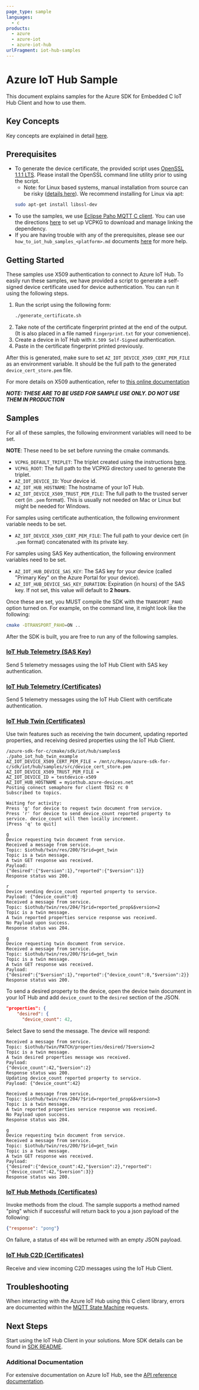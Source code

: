 ```yaml
---
page_type: sample
languages:
  - c
products:
  - azure
  - azure-iot
  - azure-iot-hub
urlFragment: iot-hub-samples
---
```


# Azure IoT Hub Sample

This document explains samples for the Azure SDK for Embedded C IoT Hub Client and how to use them.

## Key Concepts

Key concepts are explained in detail [here][SDK_README_KEY_CONCEPTS].

## Prerequisites

- To generate the device certificate, the provided script uses [OpenSSL 1.1.1 LTS](https://www.openssl.org/source/). Please
install the OpenSSL command line utility prior to using the script.
  - Note: for Linux based systems, manual installation from source can be risky ([details here](https://github.com/openssl/openssl/issues/11227#issuecomment-616445289)). We recommend installing for Linux via apt:  
  ```bash
  sudo apt-get install libssl-dev
  ```
- To use the samples, we use [Eclipse Paho MQTT C client][Eclipse_Paho]. You can use the directions
[here][VCPKG_DIRECTIONS] to set up VCPKG to download and manage linking the dependency.
- If you are having trouble with any of the prerequisites, please see our `how_to_iot_hub_samples_<platform>.md` documents [here](https://github.com/Azure/azure-sdk-for-c/tree/master/sdk/docs/iot/) for more help.

## Getting Started

These samples use X509 authentication to connect to Azure IoT Hub. To easily run these samples, we have provided
a script to generate a self-signed device certificate used for device authentication. You can run it using the following
steps.

1. Run the script using the following form:
    ```bash
    ./generate_certificate.sh
    ```
1. Take note of the certificate fingerprint printed at the end of the output. (It is also placed in a file
named `fingerprint.txt` for your convenience).
1. Create a device in IoT Hub with `X.509 Self-Signed` authentication.
1. Paste in the certificate fingerprint printed previously.

After this is generated, make sure to set `AZ_IOT_DEVICE_X509_CERT_PEM_FILE` as an environment variable. It should be the
full path to the generated `device_cert_store.pem` file.

For more details on X509 authentication, refer to [this online documentation](https://docs.microsoft.com/en-us/azure/iot-hub/iot-hub-x509ca-overview#how-to-register-the-x509-ca-certificate-to-iot-hub)

***NOTE: THESE ARE TO BE USED FOR SAMPLE USE ONLY. DO NOT USE THEM IN PRODUCTION***

## Samples

For all of these samples, the following environment variables will need to be set.

**NOTE**: These need to be set before running the cmake commands.

- `VCPKG_DEFAULT_TRIPLET`: The triplet created using the instructions [here][VCPKG_DIRECTIONS].
- `VCPKG_ROOT`: The full path to the VCPKG directory used to generate the triplet.
- `AZ_IOT_DEVICE_ID`: Your device id.
- `AZ_IOT_HUB_HOSTNAME`: The hostname of your IoT Hub.
- `AZ_IOT_DEVICE_X509_TRUST_PEM_FILE`: The full path to the trusted server cert (in `.pem` format). This is usually
not needed on Mac or Linux but might be needed for Windows.

For samples using certificate authentication, the following environment variable needs to be set.

- `AZ_IOT_DEVICE_X509_CERT_PEM_FILE`: The full path to your device cert (in `.pem` format) concatenated
 with its private key.

For samples using SAS Key authentication, the following environment variables need to be set.

- `AZ_IOT_HUB_DEVICE_SAS_KEY`: The SAS key for your device (called "Primary Key" on the Azure Portal for your device).
- `AZ_IOT_HUB_DEVICE_SAS_KEY_DURATION`: Expiration (in hours) of the SAS key. If not set, this value will default to **2 hours.**

Once these are set, you MUST compile the SDK with the `TRANSPORT_PAHO` option turned on. For example, on the command
line, it might look like the following:
```bash
cmake -DTRANSPORT_PAHO=ON ..
```

After the SDK is built, you are free to run any of the following samples.

### [IoT Hub Telemetry (SAS Key)][telemetry_sample_sas]
Send 5 telemetry messages using the IoT Hub Client with SAS key authentication.

### [IoT Hub Telemetry (Certificates)][telemetry_sample_cert]
Send 5 telemetry messages using the IoT Hub Client with certificate authentication.

### [IoT Hub Twin (Certificates)][twin_sample]
Use twin features such as receiving the twin document, updating reported properties, and receiving desired properties using the IoT Hub Client.

```shell
/azure-sdk-for-c/cmake/sdk/iot/hub/samples$ ./paho_iot_hub_twin_example 
AZ_IOT_DEVICE_X509_CERT_PEM_FILE = /mnt/c/Repos/azure-sdk-for-c/sdk/iot/hub/samples/src/device_cert_store.pem
AZ_IOT_DEVICE_X509_TRUST_PEM_FILE =
AZ_IOT_DEVICE_ID = testdevice-x509
AZ_IOT_HUB_HOSTNAME = myiothub.azure-devices.net
Posting connect semaphore for client TDS2 rc 0
Subscribed to topics.

Waiting for activity:
Press 'g' for device to request twin document from service.
Press 'r' for device to send device_count reported property to service. device_count will then locally increment.
[Press 'q' to quit]

g
Device requesting twin document from service.
Received a message from service.
Topic: $iothub/twin/res/200/?$rid=get_twin
Topic is a twin message.
A twin GET response was received.
Payload:
{"desired":{"$version":1},"reported":{"$version":1}}
Response status was 200.

r
Device sending device_count reported property to service.
Payload: {"device_count":0}
Received a message from service.
Topic: $iothub/twin/res/204/?$rid=reported_prop&$version=2
Topic is a twin message.
A twin reported properties service response was received.
No Payload upon success.
Response status was 204.

g
Device requesting twin document from service.
Received a message from service.
Topic: $iothub/twin/res/200/?$rid=get_twin
Topic is a twin message.
A twin GET response was received.
Payload:
{"desired":{"$version":1},"reported":{"device_count":0,"$version":2}}
Response status was 200.
```

To send a desired property to the device, open the device twin document in your IoT Hub and add `device_count` to the `desired` section of the JSON.

```json
"properties": {
    "desired": {
      "device_count": 42,
```

Select Save to send the message. The device will respond:

```shell
Received a message from service.
Topic: $iothub/twin/PATCH/properties/desired/?$version=2
Topic is a twin message.
A twin desired properties message was received.
Payload:
{"device_count":42,"$version":2}
Response status was 200.
Updating device_count reported property to service.
Payload: {"device_count":42}

Received a message from service.
Topic: $iothub/twin/res/204/?$rid=reported_prop&$version=3
Topic is a twin message.
A twin reported properties service response was received.
No Payload upon success.
Response status was 204.

g
Device requesting twin document from service.
Received a message from service.
Topic: $iothub/twin/res/200/?$rid=get_twin
Topic is a twin message.
A twin GET response was received.
Payload:
{"desired":{"device_count":42,"$version":2},"reported":{"device_count":42,"$version":3}}
Response status was 200.
```



### [IoT Hub Methods (Certificates)][methods_sample]
Invoke methods from the cloud. The sample supports a method named "ping"
which if successful will return back to you a json payload of the following:

```json
{"response": "pong"}
```

On failure, a status of `404` will be returned with an empty JSON payload.

### [IoT Hub C2D (Certificates)][c2d_sample]
Receive and view incoming C2D messages using the IoT Hub Client.

## Troubleshooting

When interacting with the Azure IoT Hub using this C client library, errors are documented within the [MQTT State Machine][error_codes] requests.

## Next Steps

Start using the IoT Hub Client in your solutions. More SDK details can be found in [SDK README][IOT_CLIENT_README].

### Additional Documentation

For extensive documentation on Azure IoT Hub, see the [API reference documentation][iot_hub_mqtt].

<!-- LINKS -->
[IOT_CLIENT_README]: https://github.com/Azure/azure-sdk-for-c/tree/master/sdk/docs/iot#azure-iot-clients
[SDK_README_GETTING_STARTED]: https://github.com/Azure/azure-sdk-for-c/tree/master/sdk/docs/iot#getting-started
[SDK_README_KEY_CONCEPTS]: https://github.com/Azure/azure-sdk-for-c/tree/master/sdk/docs/iot#azure-iot-clients
[VCPKG_DIRECTIONS]:https://github.com/Azure/azure-sdk-for-c#development-environment
[c2d_sample]: src/paho_iot_hub_c2d_example.c
[methods_sample]: src/paho_iot_hub_methods_example.c
[telemetry_sample_sas]: src/paho_iot_hub_sas_telemetry_example.c
[telemetry_sample_cert]: src/paho_iot_hub_telemetry_example.c
[twin_sample]: src/paho_iot_hub_twin_example.c
[iot_hub_mqtt]: https://docs.microsoft.com/en-us/azure/iot-dps/iot-dps-mqtt-support
[error_codes]: https://github.com/Azure/azure-sdk-for-c/blob/master/sdk/docs/iot/mqtt_state_machine.md#iot-service-errors
[Eclipse_Paho]: https://www.eclipse.org/paho/clients/c/
